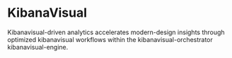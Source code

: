 # KibanaVisual
Kibanavisual-driven analytics accelerates modern-design insights through optimized kibanavisual workflows within the kibanavisual-orchestrator kibanavisual-engine.
